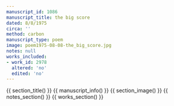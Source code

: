 ```yaml
---
manuscript_id: 1086
manuscript_title: the big score
dated: 8/8/1975
circa: ''
method: carbon
manuscript_type: poem
image: poem1975-08-08-the_big_score.jpg
notes: null
works_included:
- work_id: 2978
  altered: 'no'
  edited: 'no'
---
```


{{ section_title() }}
{{ manuscript_info() }}
{{ section_image() }}
{{ notes_section() }}
{{ works_section() }}
